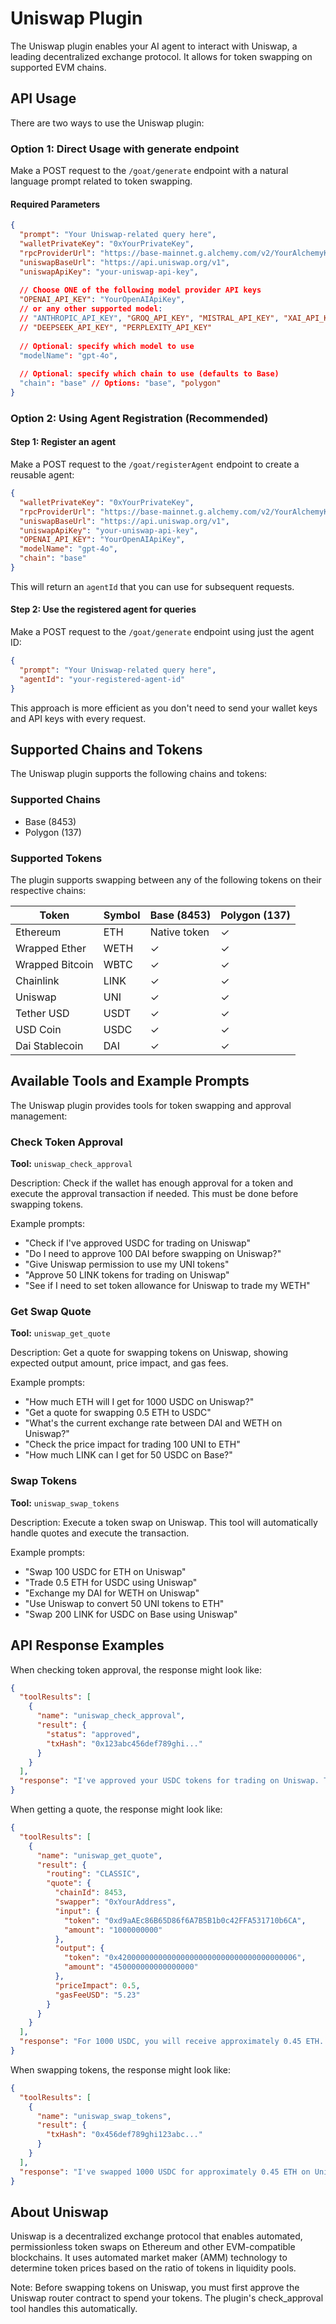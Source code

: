 # Uniswap Plugin

The Uniswap plugin enables your AI agent to interact with Uniswap, a leading decentralized exchange protocol. It allows for token swapping on supported EVM chains.

## API Usage

There are two ways to use the Uniswap plugin:

### Option 1: Direct Usage with generate endpoint

Make a POST request to the `/goat/generate` endpoint with a natural language prompt related to token swapping.

#### Required Parameters

```json
{
  "prompt": "Your Uniswap-related query here",
  "walletPrivateKey": "0xYourPrivateKey",
  "rpcProviderUrl": "https://base-mainnet.g.alchemy.com/v2/YourAlchemyKey",
  "uniswapBaseUrl": "https://api.uniswap.org/v1",
  "uniswapApiKey": "your-uniswap-api-key",
  
  // Choose ONE of the following model provider API keys
  "OPENAI_API_KEY": "YourOpenAIApiKey",
  // or any other supported model:
  // "ANTHROPIC_API_KEY", "GROQ_API_KEY", "MISTRAL_API_KEY", "XAI_API_KEY", 
  // "DEEPSEEK_API_KEY", "PERPLEXITY_API_KEY"
  
  // Optional: specify which model to use
  "modelName": "gpt-4o",
  
  // Optional: specify which chain to use (defaults to Base)
  "chain": "base" // Options: "base", "polygon"
}
```

### Option 2: Using Agent Registration (Recommended)

#### Step 1: Register an agent

Make a POST request to the `/goat/registerAgent` endpoint to create a reusable agent:

```json
{
  "walletPrivateKey": "0xYourPrivateKey",
  "rpcProviderUrl": "https://base-mainnet.g.alchemy.com/v2/YourAlchemyKey",
  "uniswapBaseUrl": "https://api.uniswap.org/v1",
  "uniswapApiKey": "your-uniswap-api-key",
  "OPENAI_API_KEY": "YourOpenAIApiKey",
  "modelName": "gpt-4o",
  "chain": "base"
}
```

This will return an `agentId` that you can use for subsequent requests.

#### Step 2: Use the registered agent for queries

Make a POST request to the `/goat/generate` endpoint using just the agent ID:

```json
{
  "prompt": "Your Uniswap-related query here",
  "agentId": "your-registered-agent-id"
}
```

This approach is more efficient as you don't need to send your wallet keys and API keys with every request.

## Supported Chains and Tokens

The Uniswap plugin supports the following chains and tokens:

### Supported Chains
- Base (8453)
- Polygon (137)

### Supported Tokens
The plugin supports swapping between any of the following tokens on their respective chains:

| Token | Symbol | Base (8453) | Polygon (137) |
|-------|--------|------------|--------------|
| Ethereum | ETH | Native token | ✓ |
| Wrapped Ether | WETH | ✓ | ✓ |
| Wrapped Bitcoin | WBTC | ✓ | ✓ |
| Chainlink | LINK | ✓ | ✓ |
| Uniswap | UNI | ✓ | ✓ |
| Tether USD | USDT | ✓ | ✓ |
| USD Coin | USDC | ✓ | ✓ |
| Dai Stablecoin | DAI | ✓ | ✓ |

## Available Tools and Example Prompts

The Uniswap plugin provides tools for token swapping and approval management:

### Check Token Approval

**Tool:** `uniswap_check_approval`

Description: Check if the wallet has enough approval for a token and execute the approval transaction if needed. This must be done before swapping tokens.

Example prompts:
- "Check if I've approved USDC for trading on Uniswap"
- "Do I need to approve 100 DAI before swapping on Uniswap?"
- "Give Uniswap permission to use my UNI tokens"
- "Approve 50 LINK tokens for trading on Uniswap"
- "See if I need to set token allowance for Uniswap to trade my WETH"

### Get Swap Quote

**Tool:** `uniswap_get_quote`

Description: Get a quote for swapping tokens on Uniswap, showing expected output amount, price impact, and gas fees.

Example prompts:
- "How much ETH will I get for 1000 USDC on Uniswap?"
- "Get a quote for swapping 0.5 ETH to USDC"
- "What's the current exchange rate between DAI and WETH on Uniswap?"
- "Check the price impact for trading 100 UNI to ETH"
- "How much LINK can I get for 50 USDC on Base?"

### Swap Tokens

**Tool:** `uniswap_swap_tokens`

Description: Execute a token swap on Uniswap. This tool will automatically handle quotes and execute the transaction.

Example prompts:
- "Swap 100 USDC for ETH on Uniswap"
- "Trade 0.5 ETH for USDC using Uniswap"
- "Exchange my DAI for WETH on Uniswap"
- "Use Uniswap to convert 50 UNI tokens to ETH"
- "Swap 200 LINK for USDC on Base using Uniswap"

## API Response Examples

When checking token approval, the response might look like:

```json
{
  "toolResults": [
    {
      "name": "uniswap_check_approval",
      "result": {
        "status": "approved",
        "txHash": "0x123abc456def789ghi..."
      }
    }
  ],
  "response": "I've approved your USDC tokens for trading on Uniswap. The approval transaction has been submitted with hash 0x123abc456def789ghi... Now you can proceed with the swap."
}
```

When getting a quote, the response might look like:

```json
{
  "toolResults": [
    {
      "name": "uniswap_get_quote",
      "result": {
        "routing": "CLASSIC",
        "quote": {
          "chainId": 8453,
          "swapper": "0xYourAddress",
          "input": {
            "token": "0xd9aAEc86B65D86f6A7B5B1b0c42FFA531710b6CA",
            "amount": "1000000000"
          },
          "output": {
            "token": "0x4200000000000000000000000000000000000006",
            "amount": "450000000000000000"
          },
          "priceImpact": 0.5,
          "gasFeeUSD": "5.23"
        }
      }
    }
  ],
  "response": "For 1000 USDC, you will receive approximately 0.45 ETH. The price impact is 0.5% and the gas fee is about $5.23."
}
```

When swapping tokens, the response might look like:

```json
{
  "toolResults": [
    {
      "name": "uniswap_swap_tokens",
      "result": {
        "txHash": "0x456def789ghi123abc..."
      }
    }
  ],
  "response": "I've swapped 1000 USDC for approximately 0.45 ETH on Uniswap. The transaction has been submitted with hash 0x456def789ghi123abc... The tokens will be in your wallet once the transaction is confirmed."
}
```

## About Uniswap

Uniswap is a decentralized exchange protocol that enables automated, permissionless token swaps on Ethereum and other EVM-compatible blockchains. It uses automated market maker (AMM) technology to determine token prices based on the ratio of tokens in liquidity pools.

Note: Before swapping tokens on Uniswap, you must first approve the Uniswap router contract to spend your tokens. The plugin's check_approval tool handles this automatically. 